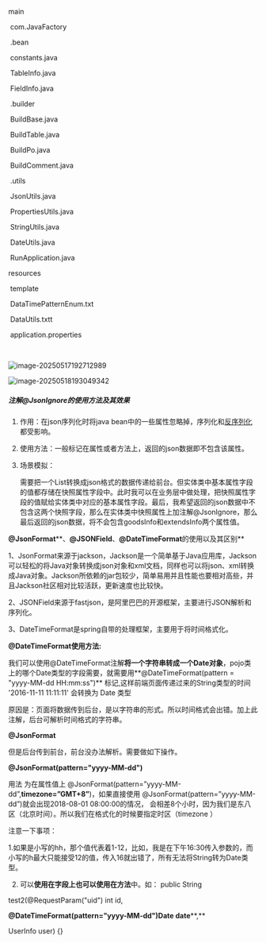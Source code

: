 main	

​	com.JavaFactory

​			.bean

​				constants.java

​				TableInfo.java

​				FieldInfo.java

​			.builder

​				BuildBase.java

​				BuildTable.java

​				BuildPo.java

​				BuildComment.java

​			.utils

​				JsonUtils.java

​				PropertiesUtils.java

​				StringUtils.java

​				DateUtils.java

​			RunApplication.java

resources

​	template

​		DataTimePatternEnum.txt

​		DataUtils.txtt

​	application.properties

​		



![image-20250517192712989](C:\Users\lanyo\AppData\Roaming\Typora\typora-user-images\image-20250517192712989.png)

![image-20250518193049342](C:\Users\lanyo\AppData\Roaming\Typora\typora-user-images\image-20250518193049342.png)



##### 注解@JsonIgnore的使用方法及其效果

1. 作用：在json序列化时将java bean中的一些属性忽略掉，序列化和[反序列化](https://so.csdn.net/so/search?q=反序列化&spm=1001.2101.3001.7020)都受影响。

2. 使用方法：一般标记在属性或者方法上，返回的json数据即不包含该属性。

3. 场景模拟：

   需要把一个List<HistoryOrderBean>转换成json格式的数据传递给前台。但实体类中基本属性字段的值都存储在快照属性字段中。此时我可以在业务层中做处理，把快照属性字段的值赋给实体类中对应的基本属性字段。最后，我希望返回的json数据中不包含这两个快照字段，那么在实体类中快照属性上加注解@JsonIgnore，那么最后返回的json数据，将不会包含goodsInfo和extendsInfo两个属性值。



**@JsonFormat****、****@JSONField****、****@DateTimeFormat****的使用以及其区别**

1、JsonFormat来源于jackson，Jackson是一个简单基于Java应用库，Jackson可以轻松的将Java对象转换成json对象和xml文档，同样也可以将json、xml转换成Java对象。Jackson所依赖的jar包较少，简单易用并且性能也要相对高些，并且Jackson社区相对比较活跃，更新速度也比较快。

2、JSONField来源于fastjson，是阿里巴巴的开源框架，主要进行JSON解析和序列化。

3、DateTimeFormat是spring自带的处理框架，主要用于将时间格式化。



**@DateTimeFormat****使用方法****:**

我们可以使用@DateTimeFormat注解**将一个字符串转成一个****Date****对象**，pojo类上的哪个Date类型的字段需要，就需要用**@DateTimeFormat(pattern = "yyyy-MM-dd HH:mm:ss")**  标记,这样前端页面传递过来的String类型的时间 '2016-11-11 11:11:11' 会转换为 Date 类型

原因是：页面将数据传到后台，是以字符串的形式。所以时间格式会出错。加上此注解，后台可解析时间格式的字符串。

**@JsonFormat**

但是后台传到前台，前台没办法解析。需要做如下操作。

**@JsonFormat(pattern="yyyy-MM-dd")**

用法 为在属性值上 @JsonFormat(pattern=”yyyy-MM-dd”,**timezone=****”GMT+8****”**)，如果直接使用 @JsonFormat(pattern=”yyyy-MM-dd”)就会出现2018-08-01 08:00:00的情况， 会相差8个小时，因为我们是东八区（北京时间）。所以我们在格式化的时候要指定时区（timezone ）

注意一下事项：

1.如果是小写的hh，那个值代表着1-12，比如，我是在下午16:30传入参数的，而小写的h最大只能接受12的值，传入16就出错了，所有无法将String转为Date类型。

2. 可以**使用在字段上也可以使用在方法**中。如：  public  String

test2(@RequestParam("uid") int id,

**@DateTimeFormat(pattern="yyyy-MM-dd")Date date****,**

UserInfo user) {}